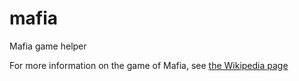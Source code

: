 mafia
=====

Mafia game helper

For more information on the game of Mafia, see [the Wikipedia page](http://en.wikipedia.org/wiki/Mafia_(party_game))
